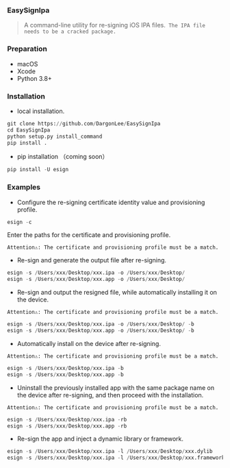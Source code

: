 ### EasySignIpa

> A command-line utility for re-signing iOS IPA files.` The IPA file needs to be a cracked package.`

### Preparation

- macOS
- Xcode
- Python 3.8+

### Installation

- local installation.

```python
git clone https://github.com/DargonLee/EasySignIpa
cd EasySignIpa
python setup.py install_command
pip install .
```

- pip installation （coming soon）

```python
pip install -U esign
```

### Examples

- Configure the re-signing certificate identity value and provisioning profile.

```python
esign -c
```
Enter the paths for the certificate and provisioning profile.

`Attention⚠️: The certificate and provisioning profile must be a match.`

- Re-sign and generate the output file after re-signing.

```python
esign -s /Users/xxx/Desktop/xxx.ipa -o /Users/xxx/Desktop/
esign -s /Users/xxx/Desktop/xxx.app -o /Users/xxx/Desktop/
```

- Re-sign and output the resigned file, while automatically installing it on the device.

`Attention⚠️: The certificate and provisioning profile must be a match.`

```python   
esign -s /Users/xxx/Desktop/xxx.ipa -o /Users/xxx/Desktop/ -b
esign -s /Users/xxx/Desktop/xxx.app -o /Users/xxx/Desktop/ -b
```

- Automatically install on the device after re-signing.

`Attention⚠️: The certificate and provisioning profile must be a match.`
```python
esign -s /Users/xxx/Desktop/xxx.ipa -b
esign -s /Users/xxx/Desktop/xxx.app -b
```


- Uninstall the previously installed app with the same package name on the device after re-signing, and then proceed with the installation.

`Attention⚠️: The certificate and provisioning profile must be a match.`
```python
esign -s /Users/xxx/Desktop/xxx.ipa -rb
esign -s /Users/xxx/Desktop/xxx.app -rb
```

- Re-sign the app and inject a dynamic library or framework.

```python
esign -s /Users/xxx/Desktop/xxx.ipa -l /Users/xxx/Desktop/xxx.dylib
esign -s /Users/xxx/Desktop/xxx.ipa -l /Users/xxx/Desktop/xxx.framework
```